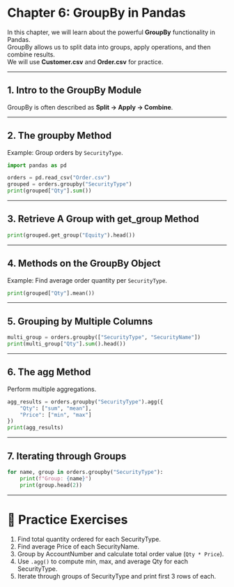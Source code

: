 # Chapter 6: GroupBy in Pandas

In this chapter, we will learn about the powerful **GroupBy** functionality in Pandas.  
GroupBy allows us to split data into groups, apply operations, and then combine results.  
We will use **Customer.csv** and **Order.csv** for practice.

---

## 1. Intro to the GroupBy Module

GroupBy is often described as **Split → Apply → Combine**.

---

## 2. The groupby Method

Example: Group orders by `SecurityType`.

```python
import pandas as pd

orders = pd.read_csv("Order.csv")
grouped = orders.groupby("SecurityType")
print(grouped["Qty"].sum())
```

---

## 3. Retrieve A Group with get_group Method

```python
print(grouped.get_group("Equity").head())
```

---

## 4. Methods on the GroupBy Object

Example: Find average order quantity per `SecurityType`.

```python
print(grouped["Qty"].mean())
```

---

## 5. Grouping by Multiple Columns

```python
multi_group = orders.groupby(["SecurityType", "SecurityName"])
print(multi_group["Qty"].sum().head())
```

---

## 6. The agg Method

Perform multiple aggregations.

```python
agg_results = orders.groupby("SecurityType").agg({
    "Qty": ["sum", "mean"],
    "Price": ["min", "max"]
})
print(agg_results)
```

---

## 7. Iterating through Groups

```python
for name, group in orders.groupby("SecurityType"):
    print(f"Group: {name}")
    print(group.head(2))
```

---

# 📝 Practice Exercises

1. Find total quantity ordered for each SecurityType.  
2. Find average Price of each SecurityName.  
3. Group by AccountNumber and calculate total order value (`Qty * Price`).  
4. Use `.agg()` to compute min, max, and average Qty for each SecurityType.  
5. Iterate through groups of SecurityType and print first 3 rows of each.  

